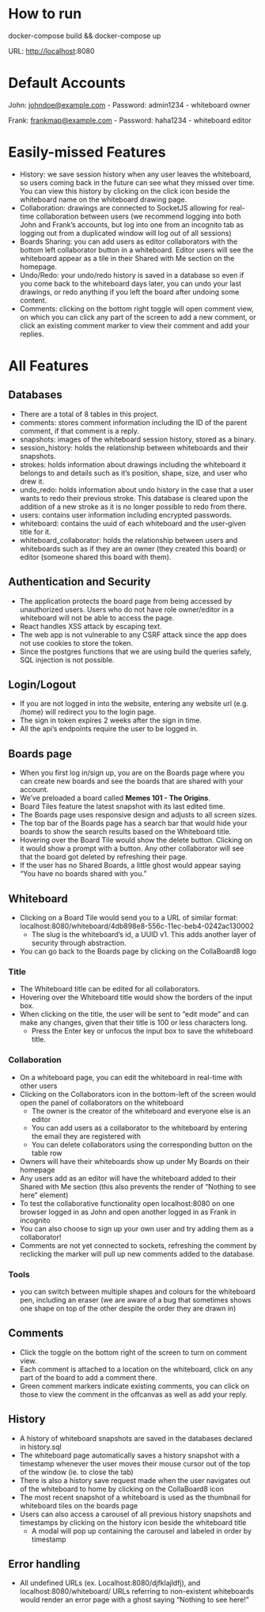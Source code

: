 # How to run

docker-compose build && docker-compose up

URL: [http://localhost](http://localhost):8080

# Default Accounts

John: [johndoe@example.com](mailto:johndoe@example.com) - Password: admin1234 - whiteboard owner

Frank: [frankmap@example.com](mailto:frankmap@example.com) - Password: haha1234 - whiteboard editor

# Easily-missed Features

-   History: we save session history when any user leaves the whiteboard, so users coming back in the future can see what they missed over time. You can view this history by clicking on the click icon beside the whiteboard name on the whiteboard drawing page.
-   Collaboration: drawings are connected to SocketJS allowing for real-time collaboration between users (we recommend logging into both John and Frank’s accounts, but log into one from an incognito tab as logging out from a duplicated window will log out of all sessions)
-   Boards Sharing: you can add users as editor collaborators with the bottom left collaborator button in a whiteboard. Editor users will see the whiteboard appear as a tile in their Shared with Me section on the homepage.
-   Undo/Redo: your undo/redo history is saved in a database so even if you come back to the whiteboard days later, you can undo your last drawings, or redo anything if you left the board after undoing some content.
-   Comments: clicking on the bottom right toggle will open comment view, on which you can click any part of the screen to add a new comment, or click an existing comment marker to view their comment and add your replies.

# All Features

## Databases

-   There are a total of 8 tables in this project.
-   comments: stores comment information including the ID of the parent comment, if that comment is a reply.
-   snapshots: images of the whiteboard session history, stored as a binary.
-   session_history: holds the relationship between whiteboards and their snapshots.
-   strokes: holds information about drawings including the whiteboard it belongs to and details such as it’s position, shape, size, and user who drew it.
-   undo_redo: holds information about undo history in the case that a user wants to redo their previous stroke. This database is cleared upon the addition of a new stroke as it is no longer possible to redo from there.
-   users: contains user information including encrypted passwords.
-   whiteboard: contains the uuid of each whiteboard and the user-given title for it.
-   whiteboard_collaborator: holds the relationship between users and whiteboards such as if they are an owner (they created this board) or editor (someone shared this board with them).

## Authentication and Security

-   The application protects the board page from being accessed by unauthorized users. Users who do not have role owner/editor in a whiteboard will not be able to access the page.
-   React handles XSS attack by escaping text.
-   The web app is not vulnerable to any CSRF attack since the app does not use cookies to store the token.
-   Since the postgres functions that we are using build the queries safely, SQL injection is not possible.

## Login/Logout

-   If you are not logged in into the website, entering any website url (e.g. /home) will redirect you to the login page.
-   The sign in token expires 2 weeks after the sign in time.
-   All the api’s endpoints require the user to be logged in.

## Boards page

-   When you first log in/sign up, you are on the Boards page where you can create new boards and see the boards that are shared with your account.
-   We’ve preloaded a board called **Memes 101 - The Origins**.
-   Board Tiles feature the latest snapshot with its last edited time.
-   The Boards page uses responsive design and adjusts to all screen sizes.
-   The top bar of the Boards page has a search bar that would hide your boards to show the search results based on the Whiteboard title.
-   Hovering over the Board Tile would show the delete button. Clicking on it would show a prompt with a button. Any other collaborator will see that the board got deleted by refreshing their page.
-   If the user has no Shared Boards, a little ghost would appear saying “You have no boards shared with you.”

## Whiteboard

-   Clicking on a Board Tile would send you to a URL of similar format: localhost:8080/whiteboard/4db898e8-556c-11ec-beb4-0242ac130002
    -   The slug is the whiteboard’s id, a UUID v1. This adds another layer of security through abstraction.
-   You can go back to the Boards page by clicking on the CollaBoard8 logo

### Title

-   The Whiteboard title can be edited for all collaborators.
-   Hovering over the Whiteboard title would show the borders of the input box.
-   When clicking on the title, the user will be sent to “edit mode” and can make any changes, given that their title is 100 or less characters long.
    -   Press the Enter key or unfocus the input box to save the whiteboard title.

### Collaboration

-   On a whiteboard page, you can edit the whiteboard in real-time with other users
-   Clicking on the Collaborators icon in the bottom-left of the screen would open the panel of collaborators on the whiteboard
    -   The owner is the creator of the whiteboard and everyone else is an editor
    -   You can add users as a collaborator to the whiteboard by entering the email they are registered with
    -   You can delete collaborators using the corresponding button on the table row
-   Owners will have their whiteboards show up under My Boards on their homepage
-   Any users add as an editor will have the whiteboard added to their Shared with Me section (this also prevents the render of “Nothing to see here” element)
-   To test the collaborative functionality open localhost:8080 on one browser logged in as John and open another logged in as Frank in incognito
-   You can also choose to sign up your own user and try adding them as a collaborator!
-   Comments are not yet connected to sockets, refreshing the comment by reclicking the marker will pull up new comments added to the database.

### Tools

-   you can switch between multiple shapes and colours for the whiteboard pen, including an eraser (we are aware of a bug that sometimes shows one shape on top of the other despite the order they are drawn in)

## Comments

-   Click the toggle on the bottom right of the screen to turn on comment view.
-   Each comment is attached to a location on the whiteboard, click on any part of the board to add a comment there.
-   Green comment markers indicate existing comments, you can click on those to view the comment in the offcanvas as well as add your reply.

## History

-   A history of whiteboard snapshots are saved in the databases declared in history.sql
-   The whiteboard page automatically saves a history snapshot with a timestamp whenever the user moves their mouse cursor out of the top of the window (ie. to close the tab)
-   There is also a history save request made when the user navigates out of the whiteboard to home by clicking on the CollaBoard8 icon
-   The most recent snapshot of a whiteboard is used as the thumbnail for whiteboard tiles on the boards page
-   Users can also access a carousel of all previous history snapshots and timestamps by clicking on the history icon beside the whiteboard title
    -   A modal will pop up containing the carousel and labeled in order by timestamp

## Error handling

-   All undefined URLs (ex. Localhost:8080/djfklajldfj), and localhost:8080/whiteboard/ URLs referring to non-existent whiteboards would render an error page with a ghost saying “Nothing to see here!”
